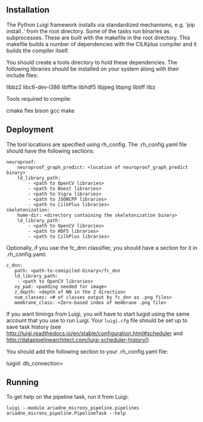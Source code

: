 ## Installation

The Python Luigi framework installs via standardized mechanisms, e.g.
'pip install .' from the root directory. Some of the tasks run binaries
as subprocesses. These are built with the makefile in the root directory.
This makefile builds a number of dependencies with the CILKplus compiler
and it builds the compiler itself.

You should create a tools directory to hold these dependencies. The following
libraries should be installed on your system along with their include files:

libbz2
libc6-dev-i386
libfftw
libhdf5
libjpeg
libpng
libtiff
libz

Tools required to compile:

cmake
flex
bison
gcc
make

## Deployment

The tool locations are specified using rh_config. The .rh_config.yaml file
should have the following sections:

    neuroproof:
        neuroproof_graph_predict: <location of neuroproof_graph_predict binary>
        ld_library_path:
            - <path to OpenCV libraries>
            - <path to Boost libraries>
            - <path to Vigra libraries>
            - <path to JSONCPP libraries>
            - <path to CilkPlus libraries>
    skeletonization:
        home-dir: <directory containing the skeletonization binary>
        ld_library_path:
            - <path to OpenCV libraries>
            - <path to HDF5 libraries>
            - <path to CilkPlus libraries> 

Optionally, if you use the fc_dnn classifier, you should have a section
for it in .rh_config.yaml:

    c_dnn:
       path: <path-to-comipiled-binary>/fc_dnn
       ld_library_path:
        - <path to OpenCV libraries>
       xy_pad: <padding needed for image>
       z_depth: <depth of NN in the Z direction>
       num_classes: <# of classes output by fc_dnn as .png files>
       membrane_class: <Zero-based index of membrane .png file>

If you want timings from Luigi, you will have to start luigid using the
same account that you use to run Luigi. Your `luigi.cfg` file should
be set up to save task history (see
http://luigi.readthedocs.io/en/stable/configuration.html#scheduler and
http://datapipelinearchitect.com/luigi-scheduler-history/).

You should add the following section to your .rh_config.yaml file:

luigid:
    db_connection=<sqlalchemy db connection>

## Running

To get help on the pipeline task, run it from Luigi:

    luigi --module ariadne_microns_pipeline.pipelines ariadne_microns_pipeline.PipelineTask --help

